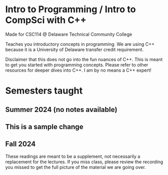 # Intro to Programming / Intro to CompSci with C++
Made for CSC114 @ Delaware Technical Community College

Teaches you introductory concepts in programming. We are using C++ because it is a University of Delaware transfer credit requirement.

Disclaimer that this does not go into the fun nuances of C++. This is meant to get you started with programming concepts. Please refer to other resources for deeper dives into C++. I am by no means a C++ expert!

# Semesters taught
## Summer 2024 (no notes available)

## This is a sample change
## Fall 2024
These readings are meant to be a supplement, not necessarily a replacement for the lectures. If you miss class, please review the recording you missed to get the full picture of the material we are going over.
